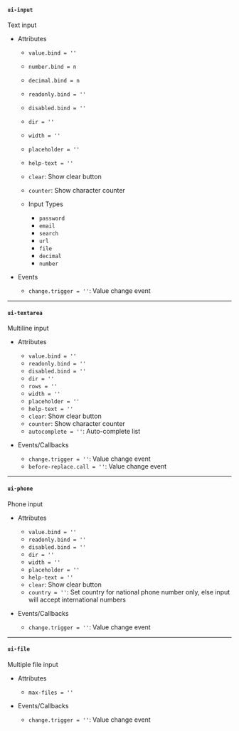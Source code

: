 #### `ui-input`
Text input

* Attributes
  * `value.bind = ''`
  * `number.bind = n`
  * `decimal.bind = n`
  * `readonly.bind = ''`
  * `disabled.bind = ''`
  * `dir = ''`
  * `width = ''`
  * `placeholder = ''`
  * `help-text = ''`
  * `clear`: Show clear button
  * `counter`: Show character counter

  * Input Types
    * `password`
    * `email`
    * `search`
    * `url`
    * `file`
    * `decimal`
    * `number`

* Events
  * `change.trigger = ''`: Value change event

---

#### `ui-textarea`
Multiline input

* Attributes
  * `value.bind = ''`
  * `readonly.bind = ''`
  * `disabled.bind = ''`
  * `dir = ''`
  * `rows = ''`
  * `width = ''`
  * `placeholder = ''`
  * `help-text = ''`
  * `clear`: Show clear button
  * `counter`: Show character counter
  * `autocomplete = ''`: Auto-complete list


* Events/Callbacks
  * `change.trigger = ''`: Value change event
  * `before-replace.call = ''`: Value change event

---

#### `ui-phone`
Phone input

* Attributes
  * `value.bind = ''`
  * `readonly.bind = ''`
  * `disabled.bind = ''`
  * `dir = ''`
  * `width = ''`
  * `placeholder = ''`
  * `help-text = ''`
  * `clear`: Show clear button
  * `country = ''`: Set country for national phone number only, else input will accept international numbers


* Events/Callbacks
  * `change.trigger = ''`: Value change event

---

#### `ui-file`
Multiple file input

* Attributes
  * `max-files = ''`

* Events/Callbacks
  * `change.trigger = ''`: Value change event
